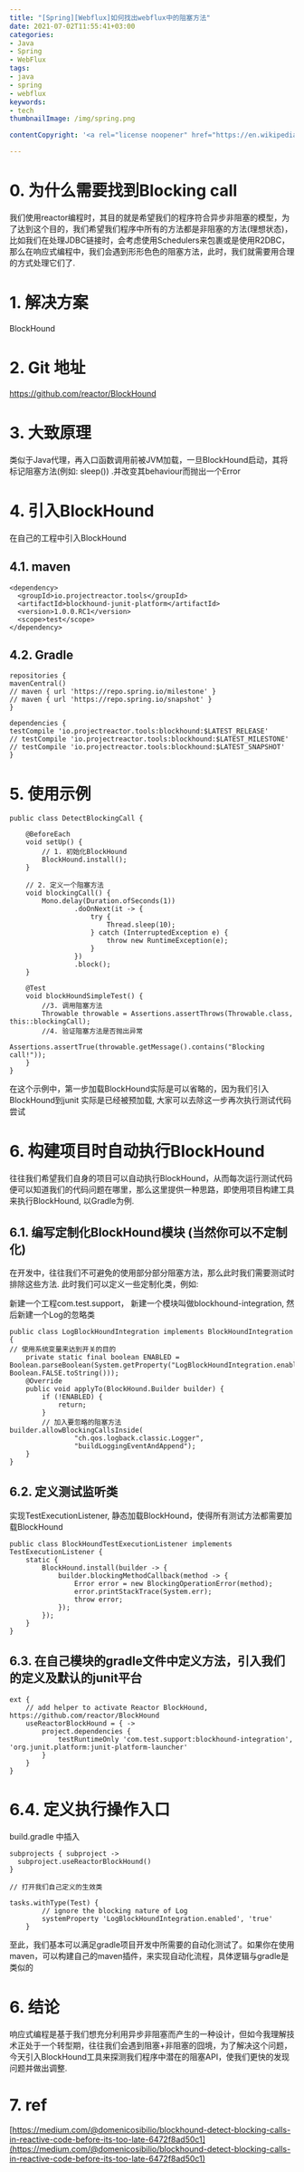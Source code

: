 ```yaml
---
title: "[Spring][Webflux]如何找出webflux中的阻塞方法"
date: 2021-07-02T11:55:41+03:00
categories:
- Java
- Spring
- WebFlux
tags:
- java
- spring
- webflux
keywords:
- tech
thumbnailImage: /img/spring.png

contentCopyright: '<a rel="license noopener" href="https://en.wikipedia.org/wiki/Wikipedia:Text_of_Creative_Commons_Attribution-ShareAlike_3.0_Unported_License" target="_blank">Creative Commons Attribution-ShareAlike License</a>'

---
```


<!--more-->
# 0. 为什么需要找到Blocking call
我们使用reactor编程时，其目的就是希望我们的程序符合异步非阻塞的模型，为了达到这个目的，我们希望我们程序中所有的方法都是非阻塞的方法(理想状态)，比如我们在处理JDBC链接时，会考虑使用Schedulers来包裹或是使用R2DBC，那么在响应式编程中，我们会遇到形形色色的阻塞方法，此时，我们就需要用合理的方式处理它们了.

# 1. 解决方案
BlockHound

# 2. Git 地址
https://github.com/reactor/BlockHound

# 3. 大致原理
类似于Java代理，再入口函数调用前被JVM加载，一旦BlockHound启动，其将标记阻塞方法(例如: sleep()) .并改变其behaviour而抛出一个Error

# 4. 引入BlockHound
在自己的工程中引入BlockHound

## 4.1. maven
```
<dependency>
  <groupId>io.projectreactor.tools</groupId>
  <artifactId>blockhound-junit-platform</artifactId>
  <version>1.0.0.RC1</version>
  <scope>test</scope>
</dependency>

```

## 4.2. Gradle
```
repositories {
mavenCentral()
// maven { url 'https://repo.spring.io/milestone' }
// maven { url 'https://repo.spring.io/snapshot' }
}

dependencies {
testCompile 'io.projectreactor.tools:blockhound:$LATEST_RELEASE'
// testCompile 'io.projectreactor.tools:blockhound:$LATEST_MILESTONE'
// testCompile 'io.projectreactor.tools:blockhound:$LATEST_SNAPSHOT'
}

```

# 5. 使用示例
```
public class DetectBlockingCall {

    @BeforeEach
    void setUp() {
        // 1. 初始化BlockHound
        BlockHound.install();
    }

    // 2. 定义一个阻塞方法
    void blockingCall() {
        Mono.delay(Duration.ofSeconds(1))
                .doOnNext(it -> {
                    try {
                        Thread.sleep(10);
                    } catch (InterruptedException e) {
                        throw new RuntimeException(e);
                    }
                })
                .block();
    }

    @Test
    void blockHoundSimpleTest() {
        //3. 调用阻塞方法
        Throwable throwable = Assertions.assertThrows(Throwable.class, this::blockingCall);
        //4. 验证阻塞方法是否抛出异常
        Assertions.assertTrue(throwable.getMessage().contains("Blocking call!"));
    }
}
```

在这个示例中，第一步加载BlockHound实际是可以省略的，因为我们引入BlockHound到junit 实际是已经被预加载, 大家可以去除这一步再次执行测试代码尝试

# 6. 构建项目时自动执行BlockHound

往往我们希望我们自身的项目可以自动执行BlockHound，从而每次运行测试代码便可以知道我们的代码问题在哪里，那么这里提供一种思路，即使用项目构建工具来执行BlockHound, 以Gradle为例.

## 6.1. 编写定制化BlockHound模块 (当然你可以不定制化)

在开发中，往往我们不可避免的使用部分部分阻塞方法，那么此时我们需要测试时排除这些方法. 此时我们可以定义一些定制化类，例如:

新建一个工程com.test.support， 新建一个模块叫做blockhound-integration, 然后新建一个Log的忽略类

```
public class LogBlockHoundIntegration implements BlockHoundIntegration {
// 使用系统变量来达到开关的目的
    private static final boolean ENABLED = Boolean.parseBoolean(System.getProperty("LogBlockHoundIntegration.enabled", Boolean.FALSE.toString()));
    @Override
    public void applyTo(BlockHound.Builder builder) {
        if (!ENABLED) {
            return;
        }
        // 加入要忽略的阻塞方法
builder.allowBlockingCallsInside(
                "ch.qos.logback.classic.Logger",
                "buildLoggingEventAndAppend");
    }
}

```

## 6.2. 定义测试监听类

实现TestExecutionListener, 静态加载BlockHound，使得所有测试方法都需要加载BlockHound

```
public class BlockHoundTestExecutionListener implements TestExecutionListener {
    static {
        BlockHound.install(builder -> {
            builder.blockingMethodCallback(method -> {
                Error error = new BlockingOperationError(method);
                error.printStackTrace(System.err);
                throw error;
            });
        });
    }
}

```

## 6.3. 在自己模块的gradle文件中定义方法，引入我们的定义及默认的junit平台

```
ext {
    // add helper to activate Reactor BlockHound, https://github.com/reactor/BlockHound
    useReactorBlockHound = { ->
        project.dependencies {
            testRuntimeOnly 'com.test.support:blockhound-integration', 'org.junit.platform:junit-platform-launcher'
        }
    }
}
```

# 6.4. 定义执行操作入口

build.gradle 中插入

```
subprojects { subproject ->
  subproject.useReactorBlockHound()
}

// 打开我们自己定义的生效类

tasks.withType(Test) {
        // ignore the blocking nature of Log
        systemProperty 'LogBlockHoundIntegration.enabled', 'true'
    }

```

至此，我们基本可以满足gradle项目开发中所需要的自动化测试了。如果你在使用maven，可以构建自己的maven插件，来实现自动化流程，具体逻辑与gradle是类似的

# 6. 结论
响应式编程是基于我们想充分利用异步非阻塞而产生的一种设计，但如今我理解技术正处于一个转型期，往往我们会遇到阻塞+非阻塞的囧境，为了解决这个问题，今天引入BlockHound工具来探测我们程序中潜在的阻塞API，使我们更快的发现问题并做出调整.

# 7. ref
[https://medium.com/@domenicosibilio/blockhound-detect-blocking-calls-in-reactive-code-before-its-too-late-6472f8ad50c1](https://medium.com/@domenicosibilio/blockhound-detect-blocking-calls-in-reactive-code-before-its-too-late-6472f8ad50c1)
